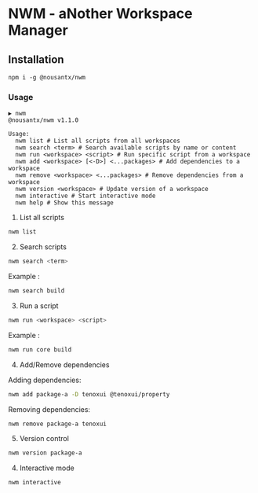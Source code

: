 # NWM - aNother Workspace Manager

## Installation

`npm i -g @nousantx/nwm`

### Usage

```
▶ nwm
@nousantx/nwm v1.1.0

Usage:
  nwm list # List all scripts from all workspaces
  nwm search <term> # Search available scripts by name or content
  nwm run <workspace> <script> # Run specific script from a workspace
  nwm add <workspace> [<-D>] <...packages> # Add dependencies to a workspace
  nwm remove <workspace> <...packages> # Remove dependencies from a workspace
  nwm version <workspace> # Update version of a workspace
  nwm interactive # Start interactive mode
  nwm help # Show this message
```

1. List all scripts

```sh
nwm list
```

2. Search scripts

```sh
nwm search <term>
```

Example :

```sh
nwm search build
```

3. Run a script

```sh
nwm run <workspace> <script>
```

Example :

```sh
nwm run core build
```

4. Add/Remove dependencies

Adding dependencies:

```sh
nwm add package-a -D tenoxui @tenoxui/property
```

Removing dependencies:

```sh
nwm remove package-a tenoxui
```

5. Version control

```sh
nwm version package-a
```

4. Interactive mode

```sh
nwm interactive
```
